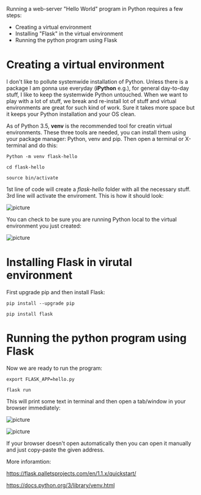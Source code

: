 Running a web-server "Hello World" program in Python requires a few steps:
 - Creating a virtual environment
 - Installing "Flask" in the virtual environment
 - Running the python program using Flask
 
 
 # Creating a virtual environment
 
 I don't like to pollute systemwide installation of Python. Unless there is a package I am gonna use everyday (**iPython** e.g.), for general day-to-day stuff, 
 I like to keep the systemwide Python untouched. When we want to play with a lot of stuff, we break and re-install lot of stuff and virtual
 environments are great for such kind of work. Sure it takes more space but it keeps your Python installation and your OS clean. 
 
 As of Python 3.5, **venv** is the recommended tool for creatin virtual environments. These three tools are needed, you can install them using your package manager: Python, venv and pip. Then open a terminal or X-terminal and do this:
 
 `Python -m venv flask-hello`
 
 `cd flask-hello`
 
 `source bin/activate`
 
1st line of code will create a *flask-hello* folder with all the necessary stuff. 3rd line will activate the enviroment. This is how it should look:

![picture](https://i.postimg.cc/mrrrNtwK/Screenshot-from-2020-10-16-22-50-20.png)

You can check to be sure you are running Python local to the virtual environment you just created:

![picture](https://i.postimg.cc/J73G8VG6/Screenshot-from-2020-10-16-22-51-39.png)




# Installing Flask in virutal environment
First upgrade pip and then install Flask:

`pip install --upgrade pip`

`pip install flask`


# Running the python program using Flask
Now we are ready to run the program:

`export FLASK_APP=hello.py`

`flask run`

This will print some text in terminal and then open a tab/window in your browser immediately:

![picture](https://i.postimg.cc/bwRvXQrZ/Screenshot-from-2020-10-16-23-20-06.png)

![picture](https://i.postimg.cc/FKRN28w6/Screenshot-from-2020-10-16-23-21-37.png)

If your browser doesn't open automatically then you can open it manually and just copy-paste the given address. 


 More inforamtion:

 https://flask.palletsprojects.com/en/1.1.x/quickstart/
 
 https://docs.python.org/3/library/venv.html


